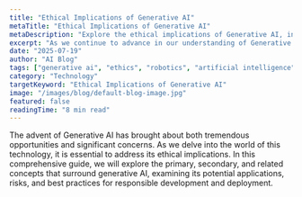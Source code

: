 ```yaml
---
title: "Ethical Implications of Generative AI"
metaTitle: "Ethical Implications of Generative AI"
metaDescription: "Explore the ethical implications of Generative AI, including its potential benefits and drawbacks. Learn how to develop a responsible AI ecosystem."
excerpt: "As we continue to advance in our understanding of Generative AI, it is crucial to consider its potential consequences on society and the workforce. In this article, we will discuss the various ethical implications that arise from this technology and provide actionable insights for developers, researchers, and policymakers."
date: "2025-07-19"
author: "AI Blog"
tags: ["generative ai", "ethics", "robotics", "artificial intelligence"]
category: "Technology"
targetKeyword: "Ethical Implications of Generative AI"
image: "/images/blog/default-blog-image.jpg"
featured: false
readingTime: "8 min read"
---
```


The advent of Generative AI has brought about both tremendous opportunities and significant concerns. As we delve into the world of this technology, it is essential to address its ethical implications. In this comprehensive guide, we will explore the primary, secondary, and related concepts that surround generative AI, examining its potential applications, risks, and best practices for responsible development and deployment.